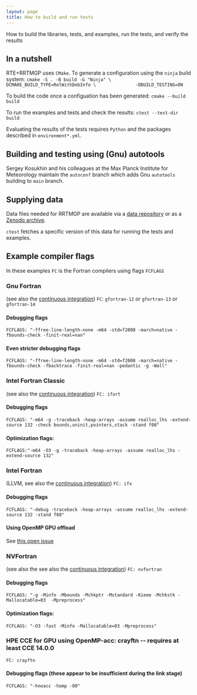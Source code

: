 ```yaml
---
layout: page
title: How to build and run tests
---
```


How to build the libraries, tests, and examples, run the tests, and verify the results

## In a nutshell

RTE+RRTMGP uses `CMake`. To generate a configuration using the `ninja` build system:
`cmake -S . -B build -G "Ninja" \               -DCMAKE_BUILD_TYPE=RelWithDebInfo \               -DBUILD_TESTING=ON`

To build the code once a configuation has been generated:
`cmake --build build`

To run the examples and tests and check the results:
`ctest --test-dir build`

Evaluating the results of the tests requires `Python` and the packages described in `environment*.yml`.

## Building and testing using (Gnu) autotools

Sergey Kosukhin and his colleagues at the Max Planck Institute for Meteorology
maintain the `autoconf` branch which adds Gnu `autotools` building to `main` branch.

## Supplying data

Data files needed for RRTMGP are available via a [data repository](https://github.com/earth-system-radiation/rrtmgp-data) or
as a [Zenodo archive](https://doi.org/10.5281/zenodo.7988260).

`ctest` fetches a specific version of this data for running the tests and examples.

## Example compiler flags

In these examples `FC` is the Fortran compilers using flags `FCFLAGS`

### Gnu Fortran

(see also the [continuous integration](https://github.com/earth-system-radiation/rte-rrtmgp/blob/main/.github/workflows/continuous-integration.yml))
`FC`: `gfortran-12` or `gfortran-13` or `gfortran-14`

#### Debugging flags

`FCFLAGS: "-ffree-line-length-none -m64 -std=f2008 -march=native -fbounds-check -finit-real=nan"`

#### Even stricter debugging flags

`FCFLAGS: "-ffree-line-length-none -m64 -std=f2008 -march=native -fbounds-check -fbacktrace -finit-real=nan -pedantic -g -Wall"`

### Intel Fortran Classic

(see also the [continuous integration](https://github.com/earth-system-radiation/rte-rrtmgp/blob/main/.github/workflows/containerized-ci.yml))
`FC: ifort`

#### Debugging flags

`FCFLAGS: "-m64 -g -traceback -heap-arrays -assume realloc_lhs -extend-source 132 -check bounds,uninit,pointers,stack -stand f08"`

#### Optimization flags:

`FCFLAGS:"-m64 -O3 -g -traceback -heap-arrays -assume realloc_lhs -extend-source 132"`

### Intel Fortran

(LLVM, see also the [continuous integration](https://github.com/earth-system-radiation/rte-rrtmgp/blob/main/.github/workflows/containerized-ci.yml))
`FC: ifx`

#### Debugging flags

`FCFLAGS: "-debug -traceback -heap-arrays -assume realloc_lhs -extend-source 132 -stand f08"`

#### Using OpenMP GPU offload

See [this open issue](https://github.com/earth-system-radiation/rte-rrtmgp/issues/194)

### NVFortran

(see also the see also the [continuous integration](https://github.com/earth-system-radiation/rte-rrtmgp/blob/main/.github/workflows/containerized-ci.yml))
`FC: nvfortran`

#### Debugging flags

`FCFLAGS: "-g -Minfo -Mbounds -Mchkptr -Mstandard -Kieee -Mchkstk -Mallocatable=03  -Mpreprocess"`

#### Optimization flags:

`FCFLAGS: "-O3 -fast -Minfo -Mallocatable=03 -Mpreprocess"`

### HPE CCE for GPU using OpenMP-acc: crayftn -- requires at least CCE 14.0.0

`FC: crayftn`

#### Debugging flags (these appear to be insufficient during the link stage)

`FCFLAGS: "-hnoacc -homp -O0"`
